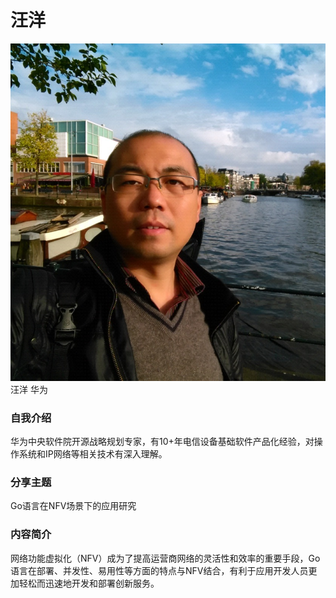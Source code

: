 # 汪洋 #

![](../images/wangyang.jpg)
汪洋
华为

### 自我介绍
 华为中央软件院开源战略规划专家，有10+年电信设备基础软件产品化经验，对操作系统和IP网络等相关技术有深入理解。

### 分享主题

Go语言在NFV场景下的应用研究

### 内容简介

网络功能虚拟化（NFV）成为了提高运营商网络的灵活性和效率的重要手段，Go语言在部署、并发性、易用性等方面的特点与NFV结合，有利于应用开发人员更加轻松而迅速地开发和部署创新服务。